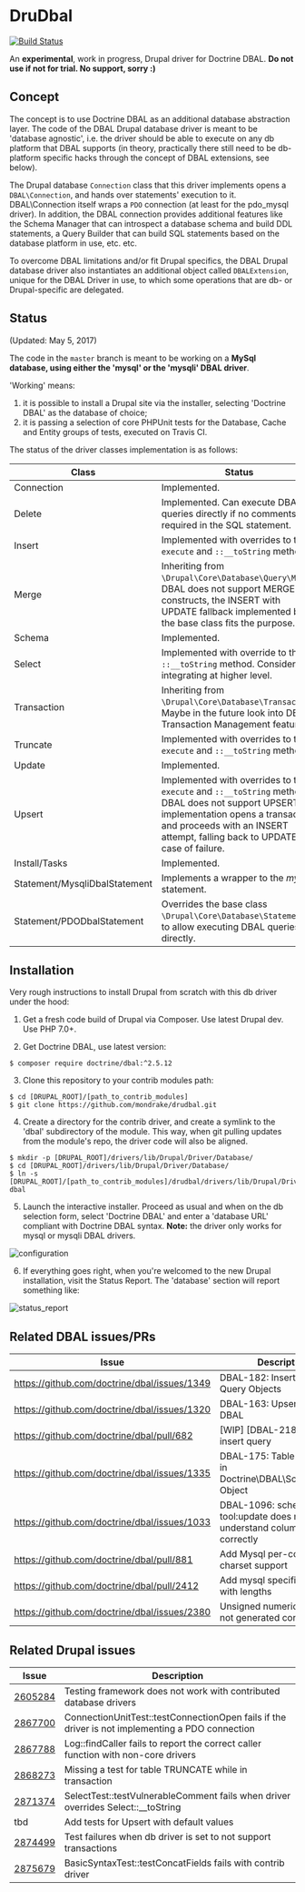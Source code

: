 # DruDbal

[![Build Status](https://travis-ci.org/mondrake/drudbal.svg?branch=master)](https://travis-ci.org/mondrake/drudbal)

An __experimental__, work in progress, Drupal driver for Doctrine DBAL. __Do not use if not for trial. No support, sorry :)__

## Concept
The concept is to use Doctrine DBAL as an additional database abstraction layer. The code of the DBAL Drupal database driver is meant
to be 'database agnostic', i.e. the driver should be able to execute on any db platform that DBAL supports (in theory, practically
there still need to be db-platform specific hacks through the concept of DBAL extensions, see below).

The Drupal database ```Connection``` class that this driver implements opens a ```DBAL\Connection```, and hands over
statements' execution to it. DBAL\Connection itself wraps a ```PDO``` connection (at least for the pdo_mysql driver). In addition,
the DBAL connection provides additional features like the Schema Manager that can introspect a database schema and build
DDL statements, a Query Builder that can build SQL statements based on the database platform in use, etc. etc.

To overcome DBAL limitations and/or fit Drupal specifics, the DBAL Drupal database driver also instantiates an additional object
called ```DBALExtension```, unique for the DBAL Driver in use, to which some operations that are db- or Drupal-specific are
delegated.

## Status
(Updated: May 5, 2017)

The code in the ```master``` branch is meant to be working on a __MySql database, using either the 'mysql' or the 'mysqli' DBAL driver__.

'Working' means:
1. it is possible to install a Drupal site via the installer, selecting 'Doctrine DBAL' as the database of choice;
2. it is passing a selection of core PHPUnit tests for the Database, Cache and Entity groups of tests, executed on Travis CI.

The status of the driver classes implementation is as follows:

Class                         | Status        |
------------------------------|---------------|
Connection                    | Implemented. |
Delete                        | Implemented. Can execute DBAL queries directly if no comments are required in the SQL statement.  |
Insert                        | Implemented with overrides to the ```execute``` and ```::__toString``` methods. |
Merge                         | Inheriting from ```\Drupal\Core\Database\Query\Merge```. DBAL does not support MERGE constructs, the INSERT with UPDATE fallback implemented by the base class fits the purpose. |
Schema                        | Implemented. |
Select                        | Implemented with override to the ```::__toString``` method. Consider integrating at higher level. |
Transaction                   | Inheriting from ```\Drupal\Core\Database\Transaction```. Maybe in the future look into DBAL Transaction Management features. |
Truncate                      | Implemented with overrides to the ```execute``` and ```::__toString``` methods. |
Update                        | Implemented. |
Upsert                        | Implemented with overrides to the ```execute``` and ```::__toString``` methods. DBAL does not support UPSERT, so implementation opens a transaction and proceeds with an INSERT attempt, falling back to UPDATE in case of failure. |
Install/Tasks	                | Implemented. |
Statement/MysqliDbalStatement	| Implements a wrapper to the _mysqli_ statement. |
Statement/PDODbalStatement  	| Overrides the base class ```\Drupal\Core\Database\Statement```, to allow executing DBAL queries directly. |

## Installation

Very rough instructions to install Drupal from scratch with this db driver under the hood:

1. Get a fresh code build of Drupal via Composer. Use latest Drupal dev. Use PHP 7.0+.

2. Get Doctrine DBAL, use latest version:
```
$ composer require doctrine/dbal:^2.5.12
```

3. Clone this repository to your contrib modules path:
```
$ cd [DRUPAL_ROOT]/[path_to_contrib_modules]
$ git clone https://github.com/mondrake/drudbal.git
```

4. Create a directory for the contrib driver, and create a symlink to the 'dbal' subdirectory of the module. This way, when git pulling updates from the module's repo, the driver code will also be aligned.
```
$ mkdir -p [DRUPAL_ROOT]/drivers/lib/Drupal/Driver/Database/
$ cd [DRUPAL_ROOT]/drivers/lib/Drupal/Driver/Database/
$ ln -s [DRUPAL_ROOT]/[path_to_contrib_modules]/drudbal/drivers/lib/Drupal/Driver/Database/dbal dbal
```

5. Launch the interactive installer. Proceed as usual and when on the db selection form, select 'Doctrine DBAL'
and enter a 'database URL' compliant with Doctrine DBAL syntax. __Note:__ the driver only works for mysql or mysqli DBAL drivers.

![configuration](https://cloud.githubusercontent.com/assets/1174864/24586418/7f86feb4-17a0-11e7-820f-eb1483dad07f.png)

6. If everything goes right, when you're welcomed to the new Drupal installation, visit the Status Report. The 'database'
section will report something like:

![status_report](https://cloud.githubusercontent.com/assets/1174864/24586319/d294c5f8-179d-11e7-8cb7-884522124e8c.png)

## Related DBAL issues/PRs
Issue | Description   |
------|---------------|
https://github.com/doctrine/dbal/issues/1349 | DBAL-182: Insert and Merge Query Objects |
https://github.com/doctrine/dbal/issues/1320 | DBAL-163: Upsert support in DBAL |
https://github.com/doctrine/dbal/pull/682    | [WIP] [DBAL-218] Add bulk insert query |
https://github.com/doctrine/dbal/issues/1335 | DBAL-175: Table comments in Doctrine\DBAL\Schema\Table Object |
https://github.com/doctrine/dbal/issues/1033 | DBAL-1096: schema-tool:update does not understand columnDefinition correctly |
https://github.com/doctrine/dbal/pull/881    | Add Mysql per-column charset support |
https://github.com/doctrine/dbal/pull/2412   | Add mysql specific indexes with lengths |
https://github.com/doctrine/dbal/issues/2380 | Unsigned numeric columns not generated correctly |

## Related Drupal issues
Issue | Description   |
------|---------------|
[2605284](https://www.drupal.org/node/2605284) | Testing framework does not work with contributed database drivers |
[2867700](https://www.drupal.org/node/2867700) | ConnectionUnitTest::testConnectionOpen fails if the driver is not implementing a PDO connection |
[2867788](https://www.drupal.org/node/2867788) | Log::findCaller fails to report the correct caller function with non-core drivers |
[2868273](https://www.drupal.org/node/2868273) | Missing a test for table TRUNCATE while in transaction |
[2871374](https://www.drupal.org/node/2871374) | SelectTest::testVulnerableComment fails when driver overrides Select::\_\_toString |
tbd | Add tests for Upsert with default values |
[2874499](https://www.drupal.org/node/2874499) | Test failures when db driver is set to not support transactions |
[2875679](https://www.drupal.org/node/2875679) | BasicSyntaxTest::testConcatFields fails with contrib driver |
